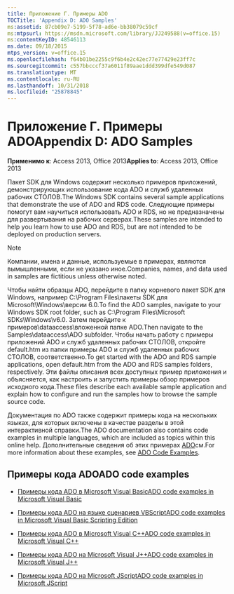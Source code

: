 ```yaml
---
title: Приложение Г. Примеры ADO
TOCTitle: 'Appendix D: ADO Samples'
ms:assetid: 87cb09e7-5199-5f78-ad6e-bb38079c59cf
ms:mtpsurl: https://msdn.microsoft.com/library/JJ249588(v=office.15)
ms:contentKeyID: 48546113
ms.date: 09/18/2015
mtps_version: v=office.15
ms.openlocfilehash: f64b01be2255c9f6b4e2c42ec77e77429e23ff7c
ms.sourcegitcommit: c557bbcccf37a6011f89aae1ddd399dfe549d087
ms.translationtype: MT
ms.contentlocale: ru-RU
ms.lasthandoff: 10/31/2018
ms.locfileid: "25878845"
---
```

# <a name="appendix-d-ado-samples"></a><span data-ttu-id="591a9-102">Приложение Г. Примеры ADO</span><span class="sxs-lookup"><span data-stu-id="591a9-102">Appendix D: ADO Samples</span></span>


<span data-ttu-id="591a9-103">**Применимо к**: Access 2013, Office 2013</span><span class="sxs-lookup"><span data-stu-id="591a9-103">**Applies to**: Access 2013, Office 2013</span></span>

<span data-ttu-id="591a9-104">Пакет SDK для Windows содержит несколько примеров приложений, демонстрирующих использование кода ADO и служб удаленных рабочих СТОЛОВ.</span><span class="sxs-lookup"><span data-stu-id="591a9-104">The Windows SDK contains several sample applications that demonstrate the use of ADO and RDS code.</span></span> <span data-ttu-id="591a9-105">Следующие примеры помогут вам научиться использовать ADO и RDS, но не предназначены для развертывания на рабочих серверах.</span><span class="sxs-lookup"><span data-stu-id="591a9-105">These samples are intended to help you learn how to use ADO and RDS, but are not intended to be deployed on production servers.</span></span>


> [!NOTE]
> <span data-ttu-id="591a9-106">Компании, имена и данные, используемые в примерах, являются вымышленными, если не указано иное.</span><span class="sxs-lookup"><span data-stu-id="591a9-106">Companies, names, and data used in samples are fictitious unless otherwise noted.</span></span>



<span data-ttu-id="591a9-107">Чтобы найти образцы ADO, перейдите в папку корневого пакет SDK для Windows, например C:\\Program Files\\пакеты SDK для Microsoft\\Windows\\версии 6.0.</span><span class="sxs-lookup"><span data-stu-id="591a9-107">To find the ADO samples, navigate to your Windows SDK root folder, such as C:\\Program Files\\Microsoft SDKs\\Windows\\v6.0.</span></span> <span data-ttu-id="591a9-108">Затем перейдите к примеров\\dataaccess\\вложенной папке ADO.</span><span class="sxs-lookup"><span data-stu-id="591a9-108">Then navigate to the Samples\\dataaccess\\ADO subfolder.</span></span> <span data-ttu-id="591a9-109">Чтобы начать работу с примеры приложений ADO и служб удаленных рабочих СТОЛОВ, откройте default.htm из папки примеры ADO и служб удаленных рабочих СТОЛОВ, соответственно.</span><span class="sxs-lookup"><span data-stu-id="591a9-109">To get started with the ADO and RDS sample applications, open default.htm from the ADO and RDS samples folders, respectively.</span></span> <span data-ttu-id="591a9-110">Эти файлы описания всех доступных пример приложения и объясняется, как настроить и запустить примеры обзор примеров исходного кода.</span><span class="sxs-lookup"><span data-stu-id="591a9-110">These files describe each available sample application and explain how to configure and run the samples how to browse the sample source code.</span></span>

<span data-ttu-id="591a9-111">Документация по ADO также содержит примеры кода на нескольких языках, для которых включены в качестве разделы в этой интерактивной справки.</span><span class="sxs-lookup"><span data-stu-id="591a9-111">The ADO documentation also contains code examples in multiple languages, which are included as topics within this online help.</span></span> <span data-ttu-id="591a9-112">Дополнительные сведения об этих примерах [ADO](ado-code-examples.md)см.</span><span class="sxs-lookup"><span data-stu-id="591a9-112">For more information about these examples, see [ADO Code Examples](ado-code-examples.md).</span></span>

## <a name="ado-code-examples"></a><span data-ttu-id="591a9-113">Примеры кода ADO</span><span class="sxs-lookup"><span data-stu-id="591a9-113">ADO code examples</span></span>

- [<span data-ttu-id="591a9-114">Примеры кода ADO в Microsoft Visual Basic</span><span class="sxs-lookup"><span data-stu-id="591a9-114">ADO code examples in Microsoft Visual Basic</span></span>](ado-code-examples-in-microsoft-visual-basic.md)

- [<span data-ttu-id="591a9-115">Примеры кода ADO на языке сценариев VBScript</span><span class="sxs-lookup"><span data-stu-id="591a9-115">ADO code examples in Microsoft Visual Basic Scripting Edition</span></span>](ado-code-examples-in-microsoft-visual-basic-scripting-edition.md)

- [<span data-ttu-id="591a9-116">Примеры кода ADO в Microsoft Visual C++</span><span class="sxs-lookup"><span data-stu-id="591a9-116">ADO code examples in Microsoft Visual C++</span></span>](ado-code-examples-in-microsoft-visual-c.md)

- [<span data-ttu-id="591a9-117">Примеры кода ADO на Microsoft Visual J++</span><span class="sxs-lookup"><span data-stu-id="591a9-117">ADO code examples in Microsoft Visual J++</span></span>](ado-code-examples-in-microsoft-visual-j.md)

- [<span data-ttu-id="591a9-118">Примеры кода ADO на Microsoft JScript</span><span class="sxs-lookup"><span data-stu-id="591a9-118">ADO code examples in Microsoft JScript</span></span>](ado-code-examples-in-microsoft-jscript.md)

